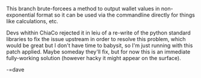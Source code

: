 This branch brute-forcees a method to output wallet values in non-exponential format so it can be used via the commandline directly for things like calculations, etc.

Devs whithin ChiaCo rejected it in leiu of a re-write of the python standard libraries to fix the issue upstream in order to resolve this problem, which would be great but I don't have time to babysit, so I'm just running with this patch applied.  Maybe someday they'll fix, but for now this is an immediate fully-working solution (however hacky it might appear on the surface).
 
-=dave
